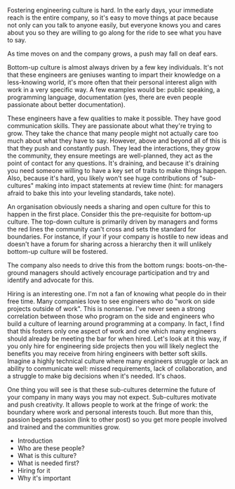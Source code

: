 Fostering engineering culture is hard. In the early days, your immediate reach is the entire company, so it's easy to move things at pace because not only can you talk to anyone easily, but everyone knows you and cares about you so they are willing to go along for the ride to see what you have to say.

As time moves on and the company grows, a push may fall on deaf ears. 

Bottom-up culture is almost always driven by a few key individuals. It's not that these engineers are geniuses wanting to impart their knowledge on a less-knowing world, it's more often that their personal interest align with work in a very specific way. A few examples would be: public speaking, a programming language, documentation (yes, there are even people passionate about better documentation).

These engineers have a few qualities to make it possible. They have good communication skills. They are passionate about what they're trying to grow. They take the chance that many people might not actually care too much about what they have to say. However, above and beyond all of this is that they push and constantly push. They lead the interactions, they grow the community, they ensure meetings are well-planned, they act as the point of contact for any questions. It's draining, and because it's draining you need someone willing to have a key set of traits to make things happen. Also, because it's hard, you likely won't see huge contributions of "sub-cultures" making into impact statements at review time (hint: for managers afraid to bake this into your leveling standards, take note).

An organisation obviously needs a sharing and open culture for this to happen in the first place. Consider this the pre-requisite for bottom-up culture. The top-down culture is primarily driven by managers and forms the red lines the community can't cross and sets the standard for boundaries. For instance, if your if your company is hostile to new ideas and doesn't have a forum for sharing across a hierarchy then it will unlikely bottom-up culture will be fostered. 

The company also needs to drive this from the bottom rungs: boots-on-the-ground managers should actively encourage participation and try and identify and advocate for this.

Hiring is an interesting one. I'm not a fan of knowing what people do in their free time. Many companies love to see engineers who do "work on side projects outside of work". This is nonsense. I've never seen a strong correlation between those who program on the side and engineers who build a culture of learning around programming at a company. In fact, I find that this fosters only one aspect of work and one which many engineers should already be meeting the bar for when hired. Let's look at it this way, if you only hire for engineering side projects then you will likely neglect the benefits you may receive from hiring engineers with better soft skills. Imagine a highly technical culture where many engineers struggle or lack an ability to communicate well: missed requirements, lack of collaboration, and a struggle to make big decisions when it's needed. It's chaos. 

One thing you will see is that these sub-cultures determine the future of your company in many ways you may not expect. Sub-cultures motivate and push creativity. It allows people to work at the fringe of work: the boundary where work and personal interests touch. But more than this, passion begets passion (link to other post) so you get more people involved and trained and the communities grow.

- Introduction
- Who are these people?
- What is this culture?
- What is needed first?
- Hiring for it
- Why it's important